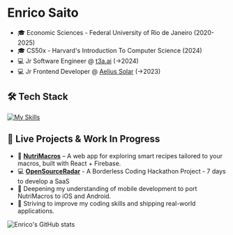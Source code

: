 # Enrico Saito  

- 🎓 Economic Sciences - Federal University of Rio de Janeiro (2020-2025)
- 🎓 CS50x - Harvard's Introduction To Computer Science (2024) 
- 💻 Jr Software Engineer @ [t3a.ai](https://t3a.ai) (->2024) 
- 💻 Jr Frontend Developer @ [Aelius Solar](https://aeliussolar.com.br) (->2023) 

## 🛠 Tech Stack  

[![My Skills](https://skillicons.dev/icons?i=js,ts,react,tailwind,go,python,flask,firebase,supabase,git,docker,aws)](https://skillicons.dev)


## 🔨 Live Projects & Work In Progress

- 🍉 [**NutriMacros**](https://macro-calculator-e0c96.web.app/) – A web app for exploring smart recipes tailored to your macros, built with React + Firebase.  
- 💻 [**OpenSourceRadar**](https://open-source-radar.web.app/) - A Borderless Coding Hackathon Project - 7 days to develop a SaaS
- 📖 Deepening my understanding of mobile development to port NutriMacros to iOS and Android.  
- 🎯 Striving to improve my coding skills and shipping real-world applications.

![Enrico's GitHub stats](https://github-readme-stats.vercel.app/api?username=enricosaito&show_icons=true&theme=tokyonight)
